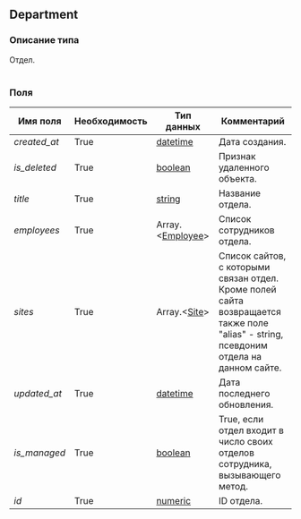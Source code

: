 
## Department

### Описание типа
Отдел.<br/><br/>
### Поля

| Имя поля | Необходимость | Тип данных | Комментарий |
|---|---|---|---|
|*created_at*|True|[datetime](/types/datetime)|Дата создания.<br/>|
|*is_deleted*|True|[boolean](/types/boolean)|Признак удаленного объекта.<br/>|
|*title*|True|[string](/types/string)|Название отдела.<br/>|
|*employees*|True|Array.<[Employee](/types/Employee)>|Список сотрудников отдела.<br/>|
|*sites*|True|Array.<[Site](/types/Site)>|Список сайтов, c которыми связан отдел.<br/>Кроме полей сайта возвращается также поле "alias" - string, псевдоним отдела на данном сайте.<br/>|
|*updated_at*|True|[datetime](/types/datetime)|Дата последнего обновления.<br/>|
|*is_managed*|True|[boolean](/types/boolean)|True, если отдел входит в число своих отделов сотрудника, вызывающего метод.<br/>|
|*id*|True|[numeric](/types/numeric)|ID отдела.<br/>|
